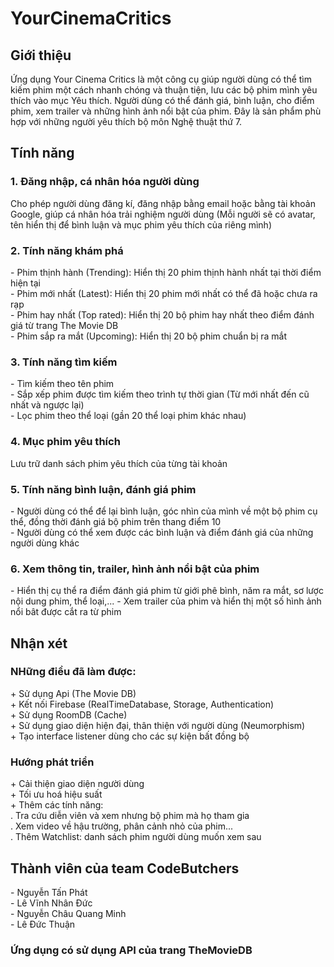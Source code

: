 # YourCinemaCritics

<h2>Giới thiệu</h2>
Ứng dụng Your Cinema Critics là một công cụ giúp người dùng có thể tìm kiếm phim một cách nhanh chóng và thuận tiện, lưu các bộ phim mình yêu thích vào mục Yêu thích. Người dùng có thể đánh giá, bình luận, cho điểm phim, xem trailer và những hình ảnh nổi bật của phim. Đây là sản phẩm phù hợp với những người yêu thích bộ môn Nghệ thuật thứ 7.

<h2>Tính năng</h2>
<h3>1. Đăng nhập, cá nhân hóa người dùng</h3>
  Cho phép người dùng đăng kí, đăng nhập bằng email hoặc bằng tài khoản Google, giúp cá nhân hóa trải nghiệm người dùng (Mỗi người sẽ có avatar, tên hiển thị để bình luận
  và mục phim yêu thích của riêng mình) 
<h3>2. Tính năng khám phá</h3>
  - Phim thịnh hành (Trending): Hiển thị 20 phim thịnh hành nhất tại thời điểm hiện tại <br>
  - Phim mới nhất (Latest): Hiển thị 20 phim mới nhất có thể đã hoặc chưa ra rạp <br>
  - Phim hay nhất (Top rated): Hiển thị 20 bộ phim hay nhất theo điểm đánh giá từ trang The Movie DB<br>
  - Phim sắp ra mắt (Upcoming): Hiển thị 20 bộ phim chuẩn bị ra mắt<br>
<h3>3. Tính năng tìm kiếm</h3>
  - Tìm kiếm theo tên phim <br>
  - Sắp xếp phim được tìm kiếm theo trình tự thời gian (Từ mới nhất đến cũ nhất và ngược lại) <br>
  - Lọc phim theo thể loại (gần 20 thể loại phim khác nhau) <br>
<h3>4. Mục phim yêu thích</h3>
  Lưu trữ danh sách phim yêu thích của từng tài khoản
<h3>5. Tính năng bình luận, đánh giá phim</h3>
  - Người dùng có thể để lại bình luận, góc nhìn của mình về một bộ phim cụ thể, đồng thời đánh giá bộ phim trên thang điểm 10 <br>
  - Người dùng có thể xem được các bình luận và điểm đánh giá của những người dùng khác
<h3>6. Xem thông tin, trailer, hình ảnh nổi bật của phim</h3>
  - Hiển thị cụ thể ra điểm đánh giá phim từ giới phê bình, năm ra mắt, sơ lược nội dung phim, thể loại,...
  - Xem trailer của phim và hiển thị một số hình ảnh nổi bât được cắt ra từ phim
<h2>Nhận xét</h2>
<h3>NHững điều đã làm được:</h3>
  + Sử dụng Api (The Movie DB) <br>
  + Kết nối Firebase (RealTimeDatabase, Storage, Authentication) <br>
  + Sử dụng RoomDB (Cache) <br>
  + Sử dụng giao diện hiện đại, thân thiện với người dùng (Neumorphism) <br>
  + Tạo interface listener dùng cho các sự kiện bất đồng bộ <br>
<h3>Hướng phát triển</h3>
  + Cải thiện giao diện người dùng <br>
  + Tối ưu hoá hiệu suất <br>
  + Thêm các tính năng:  <br>
      . Tra cứu diễn viên và xem nhưng bộ phim mà họ tham gia <br>
      . Xem video về hậu trường, phân cảnh nhỏ của phim... <br>
      . Thêm Watchlist: danh sách phim người dùng muốn xem sau
<h2>Thành viên của team CodeButchers</h2>
  - Nguyễn Tấn Phát <br>
  - Lê Vĩnh Nhân Đức <br>
  - Nguyễn Châu Quang Minh <br>
  - Lê Đức Thuận
<h3>Ứng dụng có sử dụng API của trang TheMovieDB</h3>
